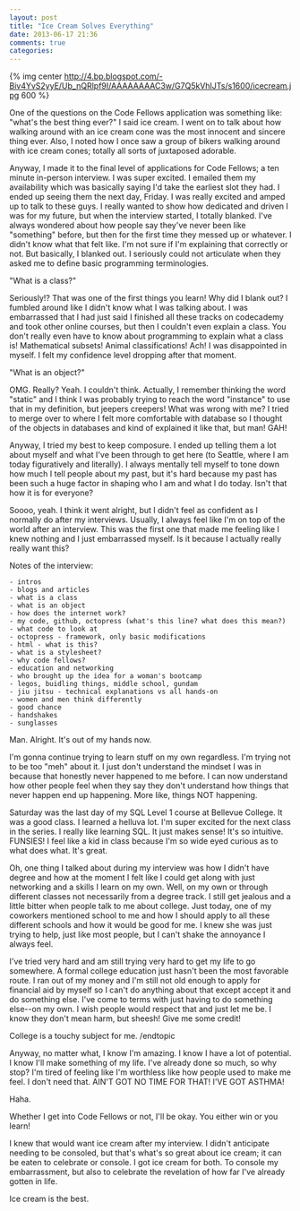 ```yaml
---
layout: post
title: "Ice Cream Solves Everything"
date: 2013-06-17 21:36
comments: true
categories: 
---
```

{% img center http://4.bp.blogspot.com/-Biv4YvS2yyE/Ub_nQRlpf9I/AAAAAAAAC3w/G7Q5kVhIJTs/s1600/icecream.jpg 600 %}

One of the questions on the Code Fellows application was something like: "what's the best thing ever?" I said ice cream. I went on to talk about how walking around with an ice cream cone was the most innocent and sincere thing ever. Also, I noted how I once saw a group of bikers walking around with ice cream cones; totally all sorts of juxtaposed adorable. 

Anyway, I made it to the final level of applications for Code Fellows; a ten minute in-person interview. I was super excited. I emailed them my availability which was basically saying I'd take the earliest slot they had. I ended up seeing them the next day, Friday. I was really excited and amped up to talk to these guys. I really wanted to show how dedicated and driven I was for my future, but when the interview started, I totally blanked. I've always wondered about how people say they've never been like "something" before, but then for the first time they messed up or whatever. I didn't know what that felt like. I'm not sure if I'm explaining that correctly or not. But basically, I blanked out. I seriously could not articulate when they asked me to define basic programming terminologies.

<!-- more -->

"What is a class?"

Seriously!? That was one of the first things you learn! Why did I blank out? I fumbled around like I didn't know what I was talking about. I was embarrassed that I had just said I finished all these tracks on codecademy and took other online courses, but then I couldn't even explain a class. You don't really even have to know about programming to explain what a class is! Mathematical subsets! Animal classifications! Ach! I was disappointed in myself. I felt my confidence level dropping after that moment. 

"What is an object?"

OMG. Really? Yeah. I couldn't think. Actually, I remember thinking the word "static" and I think I was probably trying to reach the word "instance" to use that in my definition, but jeepers creepers! What was wrong with me? I tried to merge over to where I felt more comfortable with database so I thought of the objects in databases and kind of explained it like that, but man! GAH!

Anyway, I tried my best to keep composure. I ended up telling them a lot about myself and what I've been through to get here (to Seattle, where I am today figuratively and literally). I always mentally tell myself to tone down how much I tell people about my past, but it's hard because my past has been such a huge factor in shaping who I am and what I do today. Isn't that how it is for everyone? 

Soooo, yeah. I think it went alright, but I didn't feel as confident as I normally do after my interviews. Usually, I always feel like I'm on top of the world after an interview. This was the first one that made me feeling like I knew nothing and I just embarrassed myself. Is it because I actually really really want this?

Notes of the interview:

	- intros
	- blogs and articles
	- what is a class
	- what is an object
	- how does the internet work?
	- my code, github, octopress (what's this line? what does this mean?)
	- what code to look at
	- octopress - framework, only basic modifications 
	- html - what is this?
	- what is a stylesheet?
	- why code fellows?
	- education and networking
	- who brought up the idea for a woman's bootcamp
	- legos, buidling things, middle school, gundam
	- jiu jitsu - technical explanations vs all hands-on
	- women and men think differently
	- good chance
	- handshakes
	- sunglasses

Man. Alright. It's out of my hands now.

I'm gonna continue trying to learn stuff on my own regardless. I'm trying not to be too "meh" about it. I just don't understand the mindset I was in because that honestly never happened to me before. I can now understand how other people feel when they say they don't understand how things that never happen end up happening. More like, things NOT happening. 

Saturday was the last day of my SQL Level 1 course at Bellevue College. It was a good class. I learned a helluva lot. I'm super excited for the next class in the series. I really like learning SQL. It just makes sense! It's so intuitive. FUNSIES! I feel like a kid in class because I'm so wide eyed curious as to what does what. It's great. 

Oh, one thing I talked about during my interview was how I didn't have degree and how at the moment I felt like I could get along with just networking and a skills I learn on my own. Well, on my own or through different classes not necessarily from a degree track. I still get jealous and a little bitter when people talk to me about college. Just today, one of my coworkers mentioned school to me and how I should apply to all these different schools and how it would be good for me. I knew she was just trying to help, just like most people, but I can't shake the annoyance I always feel. 

I've tried very hard and am still trying very hard to get my life to go somewhere. A formal college education just hasn't been the most favorable route. I ran out of my money and I'm still not old enough to apply for financial aid by myself so I can't do anything about that except accept it and do something else. I've come to terms with just having to do something else--on my own. I wish people would respect that and just let me be. I know they don't mean harm, but sheesh! Give me some credit!

College is a touchy subject for me. /endtopic

Anyway, no matter what, I know I'm amazing. I know I have a lot of potential. I know I'll make something of my life. I've already done so much, so why stop? I'm tired of feeling like I'm worthless like how people used to make me feel. I don't need that. AIN'T GOT NO TIME FOR THAT! I'VE GOT ASTHMA! 

Haha.

Whether I get into Code Fellows or not, I'll be okay. You either win or you learn!

I knew that would want ice cream after my interview. I didn't anticipate needing to be consoled, but that's what's so great about ice cream; it can be eaten to celebrate or console. I got ice cream for both. To console my embarrassment, but also to celebrate the revelation of how far I've already gotten in life. 

Ice cream is the best. 